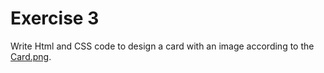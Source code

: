 # Exercise 3

Write Html and CSS code to design a card with an image according to the [Card.png](/Exercises/Ex3/card.png).


